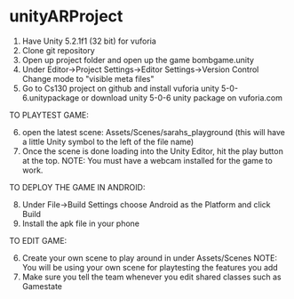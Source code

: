 # unityARProject

1. Have Unity 5.2.1f1 (32 bit) for vuforia
2. Clone git repository
3. Open up project folder and open up the game bombgame.unity
4. Under Editor->Project Settings->Editor Settings->Version Control
      Change mode to "visible meta files"
5. Go to Cs130 project on github and install vuforia unity 5-0-6.unitypackage 
      or download unity 5-0-6 unity package on vuforia.com 

TO PLAYTEST GAME:

6. open the latest scene: Assets/Scenes/sarahs_playground
      (this will have a little Unity symbol to the left of the file name)
7. Once the scene is done loading into the Unity Editor, hit the play button at the top.
      NOTE: You must have a webcam installed for the game to work.

TO DEPLOY THE GAME IN ANDROID:

8. Under File->Build Settings choose Android as the Platform and click Build
9. Install the apk file in your phone

TO EDIT GAME:

6. Create your own scene to play around in under Assets/Scenes
      NOTE: You will be using your own scene for playtesting the features you add
7. Make sure you tell the team whenever you edit shared classes such as Gamestate
